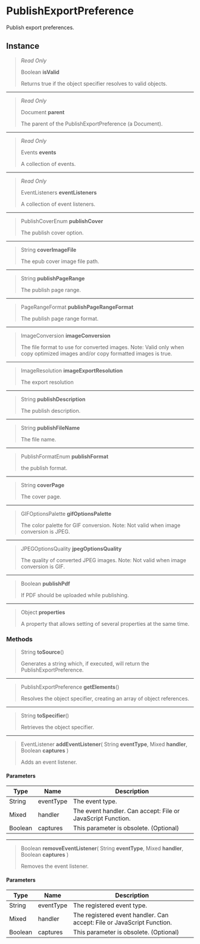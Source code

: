 # PublishExportPreference
Publish export preferences.

## Instance
> *Read Only* 
> 
> Boolean **isValid** 
>
> Returns true if the object specifier resolves to valid objects.
*** 
> *Read Only* 
> 
> Document **parent** 
>
> The parent of the PublishExportPreference (a Document).
*** 
> *Read Only* 
> 
> Events **events** 
>
> A collection of events.
*** 
> *Read Only* 
> 
> EventListeners **eventListeners** 
>
> A collection of event listeners.
*** 
> PublishCoverEnum **publishCover** 
>
> The publish cover option.
*** 
> String **coverImageFile** 
>
> The epub cover image file path.
*** 
> String **publishPageRange** 
>
> The publish page range.
*** 
> PageRangeFormat **publishPageRangeFormat** 
>
> The publish page range format.
*** 
> ImageConversion **imageConversion** 
>
> The file format to use for converted images. Note: Valid only when copy optimized images and/or copy formatted images is true.
*** 
> ImageResolution **imageExportResolution** 
>
> The export resolution
*** 
> String **publishDescription** 
>
> The publish description.
*** 
> String **publishFileName** 
>
> The file name.
*** 
> PublishFormatEnum **publishFormat** 
>
> the publish format.
*** 
> String **coverPage** 
>
> The cover page.
*** 
> GIFOptionsPalette **gifOptionsPalette** 
>
> The color palette for GIF conversion. Note: Not valid when image conversion is JPEG.
*** 
> JPEGOptionsQuality **jpegOptionsQuality** 
>
> The quality of converted JPEG images. Note: Not valid when image conversion is GIF.
*** 
> Boolean **publishPdf** 
>
> If PDF should be uploaded while publishing.
*** 
> Object **properties** 
>
> A property that allows setting of several properties at the same time.

### Methods
> String **toSource**()
> 
> Generates a string which, if executed, will return the PublishExportPreference.
*** 
> PublishExportPreference **getElements**()
> 
> Resolves the object specifier, creating an array of object references.
*** 
> String **toSpecifier**()
> 
> Retrieves the object specifier.
*** 
> EventListener **addEventListener**( String **eventType**, Mixed **handler**, Boolean **captures** )
> 
> Adds an event listener.
#### Parameters
| Type | Name | Description |
|---|---|---|
| String | eventType | The event type. |
| Mixed | handler | The event handler. Can accept: File or JavaScript Function. |
| Boolean | captures | This parameter is obsolete. (Optional) |

*** 
> Boolean **removeEventListener**( String **eventType**, Mixed **handler**, Boolean **captures** )
> 
> Removes the event listener.
#### Parameters
| Type | Name | Description |
|---|---|---|
| String | eventType | The registered event type. |
| Mixed | handler | The registered event handler. Can accept: File or JavaScript Function. |
| Boolean | captures | This parameter is obsolete. (Optional) |


